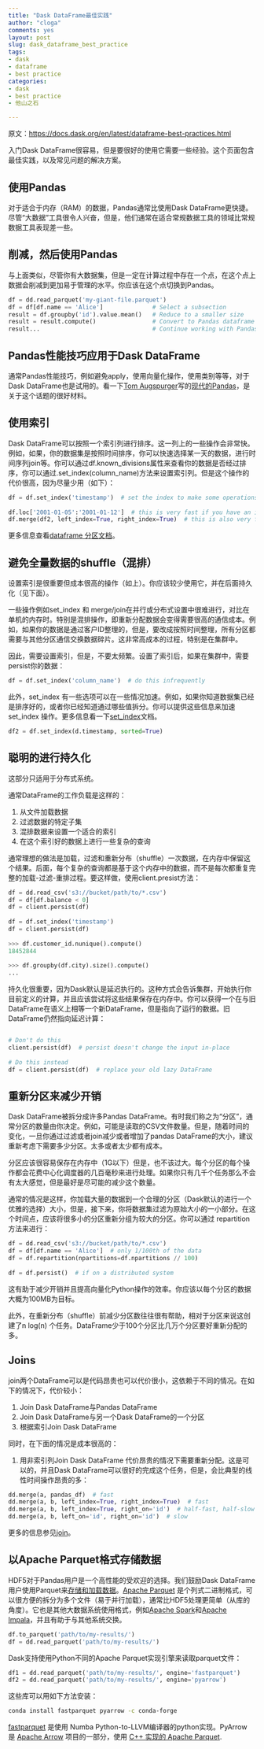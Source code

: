 ```yaml
---
title: "Dask DataFrame最佳实践"
author: "cloga"
comments: yes
layout: post
slug: dask_dataframe_best_practice
tags:
- dask
- dataframe
- best practice
categories: 
- dask
- best practice
- 他山之石

---
```


原文：https://docs.dask.org/en/latest/dataframe-best-practices.html

入门Dask DataFrame很容易，但是要很好的使用它需要一些经验。这个页面包含最佳实践，以及常见问题的解决方案。

## 使用Pandas
对于适合于内存（RAM）的数据，Pandas通常比使用Dask DataFrame更快捷。尽管“大数据”工具很令人兴奋，但是，他们通常在适合常规数据工具的领域比常规数据工具表现差一些。

## 削减，然后使用Pandas
与上面类似，尽管你有大数据集，但是一定在计算过程中存在一个点，在这个点上数据会削减到更加易于管理的水平。你应该在这个点切换到Pandas。

```python
df = dd.read_parquet('my-giant-file.parquet')
df = df[df.name == 'Alice']              # Select a subsection
result = df.groupby('id').value.mean()   # Reduce to a smaller size
result = result.compute()                # Convert to Pandas dataframe
result...                                # Continue working with Pandas
```

## Pandas性能技巧应用于Dask DataFrame
通常Pandas性能技巧，例如避免apply，使用向量化操作，使用类别等等，对于Dask DataFrame也是试用的。看一下[Tom Augspurger](https://github.com/TomAugspurger)写的[现代的Pandas](https://tomaugspurger.github.io/modern-1-intro)，是关于这个话题的很好材料。

## 使用索引
Dask DataFrame可以按照一个索引列进行排序。这一列上的一些操作会非常快。例如，如果，你的数据集是按照时间排序，你可以快速选择某一天的数据，进行时间序列join等。你可以通过df.known_divisions属性来查看你的数据是否经过排序，你可以通过.set_index(column_name)方法来设置索引列。但是这个操作的代价很高，因为尽量少用（如下）：

```python
df = df.set_index('timestamp')  # set the index to make some operations fast
 
df.loc['2001-01-05':'2001-01-12']  # this is very fast if you have an index
df.merge(df2, left_index=True, right_index=True)  # this is also very fast
```

更多信息查看[dataframe 分区文档](https://docs.dask.org/en/latest/dataframe-design.html#dataframe-design-partitions)。

## 避免全量数据的shuffle（混排）
设置索引是很重要但成本很高的操作（如上）。你应该较少使用它，并在后面持久化（见下面）。

一些操作例如set_index 和 merge/join在并行或分布式设置中很难进行，对比在单机的内存时。特别是混排操作，即重新分配数据会变得需要很高的通信成本。例如，如果你的数据是通过客户ID整理的，但是，要改成按照时间整理，所有分区都需要与其他分区通信交换数据碎片。这非常高成本的过程，特别是在集群中。

因此，需要设置索引，但是，不要太频繁。设置了索引后，如果在集群中，需要 persist你的数据：

```python
df = df.set_index('column_name')  # do this infrequently
```

此外，set_index 有一些选项可以在一些情况加速。例如，如果你知道数据集已经是排序好的，或者你已经知道通过哪些值拆分。你可以提供这些信息来加速 set_index 操作。更多信息看一下[set_index](http://set_index%20docstring./)文档。

```python
df2 = df.set_index(d.timestamp, sorted=True)
```

## 聪明的进行持久化
这部分只适用于分布式系统。

通常DataFrame的工作负载是这样的：

1. 从文件加载数据
2. 过滤数据的特定子集
3. 混排数据来设置一个适合的索引
4. 在这个索引好的数据上进行一些复杂的查询

通常理想的做法是加载，过滤和重新分布（shuffle）一次数据，在内存中保留这个结果。后面，每个复杂的查询都是基于这个内存中的数据，而不是每次都重复完整的加载-过滤-重排过程。要这样做，使用client.presist方法：

```python
df = dd.read_csv('s3://bucket/path/to/*.csv')
df = df[df.balance < 0]
df = client.persist(df)
 
df = df.set_index('timestamp')
df = client.persist(df)
 
>>> df.customer_id.nunique().compute()
18452844
 
>>> df.groupby(df.city).size().compute()
...
```

持久化很重要，因为Dask默认是延迟执行的。这种方式会告诉集群，开始执行你目前定义的计算，并且应该尝试将这些结果保存在内存中。你可以获得一个在与旧DataFrame在语义上相等一个新DataFrame，但是指向了运行的数据。旧DataFrame仍然指向延迟计算：

```python

# Don't do this
client.persist(df)  # persist doesn't change the input in-place
 
# Do this instead
df = client.persist(df)  # replace your old lazy DataFrame
```

## 重新分区来减少开销
Dask DataFrame被拆分成许多Pandas DataFrame。有时我们称之为“分区”，通常分区的数量由你决定。例如，可能是读取的CSV文件数量。但是，随着时间的变化，一旦你通过过滤或者join减少或者增加了pandas DataFrame的大小，建议重新考虑下需要多少分区。太多或者太少都有成本。

分区应该很容易保存在内存中（1G以下）但是，也不该过大。每个分区的每个操作都会花费中心化调度器的几百毫秒来进行处理。如果你只有几千个任务那么不会有太大感觉，但是最好是尽可能的减少这个数量。

通常的情况是这样，你加载大量的数据到一个合理的分区（Dask默认的进行一个优雅的选择）大小，但是，接下来，你将数据集过滤为原始大小的一小部分。在这个时间点，应该将很多小的分区重新分组为较大的分区。你可以通过 repartition 方法来进行：

```python
df = dd.read_csv('s3://bucket/path/to/*.csv')
df = df[df.name == 'Alice']  # only 1/100th of the data
df = df.repartition(npartitions=df.npartitions // 100)
 
df = df.persist()  # if on a distributed system
```

这有助于减少开销并且提高向量化Python操作的效率。你应该以每个分区的数据大概为100MB为目标。

此外，在重新分布（shuffle）前减少分区数往往很有帮助，相对于分区来说这创建了n log(n) 个任务。DataFrame少于100个分区比几万个分区要好重新分配的多。

## Joins
join两个DataFrame可以是代码昂贵也可以代价很小，这依赖于不同的情况。在如下的情况下，代价较小：

1. Join Dask DataFrame与Pandas DataFrame
2. Join Dask DataFrame与另一个Dask DataFrame的一个分区
3. 根据索引Join Dask DataFrame

同时，在下面的情况是成本很高的：

1. 用非索引列Join Dask DataFrame
代价昂贵的情况下需要重新分配。这是可以的，并且Dask DataFrame可以很好的完成这个任务，但是，会比典型的线性时间操作昂贵的多：

```python
dd.merge(a, pandas_df)  # fast
dd.merge(a, b, left_index=True, right_index=True)  # fast
dd.merge(a, b, left_index=True, right_on='id')  # half-fast, half-slow
dd.merge(a, b, left_on='id', right_on='id')  # slow
```

更多的信息参见[join](https://docs.dask.org/en/latest/dataframe-joins.html)。

## 以Apache Parquet格式存储数据
HDF5对于Pandas用户是一个高性能的受欢迎的选择。我们鼓励Dask DataFrame用户使用Parquet来[存储和加载数据](https://docs.dask.org/en/latest/dataframe-create.html)。[Apache Parquet](https://parquet.apache.org/) 是个列式二进制格式，可以很方便的拆分为多个文件（易于并行加载），通常比HDF5处理更简单（从库的角度）。它也是其他大数据系统使用格式，例如[Apache Spark](https://spark.apache.org/)和[Apache Impala](https://impala.apache.org/)，并且有助于与其他系统交换。

```python
df.to_parquet('path/to/my-results/')
df = dd.read_parquet('path/to/my-results/')
```

Dask支持使用Python不同的Apache Parquet实现引擎来读取parquet文件：

```python
df1 = dd.read_parquet('path/to/my-results/', engine='fastparquet')
df2 = dd.read_parquet('path/to/my-results/', engine='pyarrow')
```

这些库可以用如下方法安装：

```sh
conda install fastparquet pyarrow -c conda-forge
```

[fastparquet](https://github.com/dask/fastparquet/) 是使用 Numba Python-to-LLVM编译器的python实现。PyArrow 是 [Apache Arrow](https://arrow.apache.org/) 项目的一部分，使用 [C++ 实现的 Apache Parquet](https://github.com/apache/parquet-cpp).
